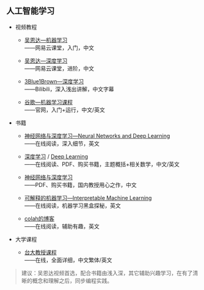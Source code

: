 人工智能学习
----------

* 视频教程

  * [吴恩达—机器学习](https://study.163.com/course/courseMain.htm?courseId=1210076550&_trace_c_p_k2_=4fa94e944ea44d0a87f7e0c3363f6642)  
    ——网易云课堂，入门，中文
    
  * [吴恩达—深度学习](https://mooc.study.163.com/smartSpec/detail/1001319001.htm)  
    ——网易云课堂，进阶，中文
    
  * [3Blue1Brown—深度学习](https://space.bilibili.com/88461692/channel/detail?cid=26587)  
    ——Bilibili，深入浅出讲解，中文字幕
    
  * [谷歌—机器学习课程](https://developers.google.cn/machine-learning/crash-course)  
     ——官网，入门+运行，中文/英文

* 书籍

  * [神经网络与深度学习—Neural Networks and Deep Learning](http://neuralnetworksanddeeplearning.com/)  
     ——在线阅读，深入细节，英文
     
  * [深度学习](https://github.com/exacity/deeplearningbook-chinese) / [Deep Learning](https://github.com/janishar/mit-deep-learning-book-pdf)  
    ——在线阅读、PDF、购买书籍，主题概括+相关数学，中文/英文
    
  * [神经网络与深度学习](https://nndl.github.io/)  
    ——PDF、购买书籍，国内教授用心之作，中文
    
  * [可解释的机器学习—Interpretable Machine Learning](https://christophm.github.io/interpretable-ml-book/)  
    ——在线阅读，机器学习黑盒探秘，英文
    
  * [colah的博客](http://colah.github.io/)  
     ——在线阅读，辅助有趣，英文


* 大学课程

  * [台大教授课程](http://speech.ee.ntu.edu.tw/~tlkagk/courses.html)  
    ——在线，全面详细，中文繁体/英文

>建议：吴恩达视频首选，配合书籍由浅入深，其它辅助兴趣学习，在有了清晰的概念和理解之后，同步编程实践。
